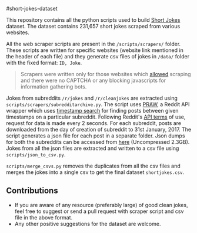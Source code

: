 #short-jokes-dataset

This repository contains all the python scripts used to build [Short Jokes](https://www.kaggle.com/abhinavmoudgil95/short-jokes) dataset. The dataset contains 231,657 short jokes scraped from various websites. 

All the web scraper scripts are present in the `/scripts/scrapers/` folder. These scripts are written for specific websites (website link mentioned in the header of each file) and they generate csv files of jokes in `/data/` folder with the fixed format: `ID, Joke`. 

> Scrapers were written only for those websites which [allowed](https://en.onpage.org/free-tools/robots-txt/) scraping and there were no CAPTCHA or any blocking javascripts for information gathering bots.


Jokes from subreddits `/r/jokes` and `/r/cleanjokes` are extracted using `scripts/scrapers/subredditarchive.py`. The script uses [PRAW](https://praw.readthedocs.io/en/latest/), a Reddit API wrapper  which uses [timestamp search](https://www.reddit.com/wiki/search#wiki_cloudsearch_syntax) for finding posts between given timestamps on a particular subreddit. Following Reddit's [API terms](https://www.reddit.com/wiki/api-terms) of use, request for data is made every 2 seconds. For each subreddit, posts are downloaded from the day of creation of subreddit to 31st January, 2017. The script generates a json file for each post in a separate folder. Json dumps for both the subreddits can be accessed from [here](https://www.mediafire.com/folder/7jj7iemb69shh/Reddit_Dumps)  (Uncompressed 2.3GB). Jokes from all the json files are extracted and written to a csv file using `scripts/json_to_csv.py`. 

`scripts/merge_csvs.py` removes the duplicates from all the csv files and merges the jokes into a single csv to get the final dataset `shortjokes.csv`. 

## Contributions
* If you are aware of any resource (preferably large) of good clean jokes, feel free to suggest or send a pull request with scraper script and csv file in the above format.
* Any other positive suggestions for the dataset are welcome. 
